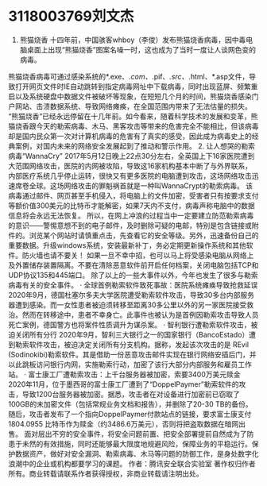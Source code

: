 # 3118003769刘文杰
1. 熊猫烧香
十四年前，中国骇客whboy（李俊）发布熊猫烧香病毒，因中毒电脑桌面上出现“熊猫烧香”图案名噪一时，这也成为了当时一度让人谈网色变的病毒。

熊猫烧香病毒可通过感染系统的*.exe、*.com、*.pif、*.src、*.html、*.asp文件，导致打开网页文件时IE自动跳转到指定病毒网址中下载病毒，同时出现蓝屏、频繁重启以及系统硬盘中数据文件被破坏等现象，在短短几个月的时间，熊猫烧香感染门户网站、击溃数据系统、导致网络瘫痪，在全国范围内带来了无法估量的损失。
“熊猫烧香”已经永远停留在十几年前。如今看来，随着科学技术的发展和变革，熊猫烧香跟今天的勒索病毒、木马、黑客攻击等带来的危害完全不能相比，但该病毒却是国内民众第一次对计算机病毒的危害有了真实的感受，因此成为病毒史上的经典案例，对国内未来的网络安全发展起到了推动和警示作用。 
2. 让人想哭的勒索病毒“WannaCry”
2017年5月12日晚上22点30分左右，全英国上下16家医院遭到大范围网络攻击，医院的内网被攻陷，导致这16家机构基本中断了与外界联系，内部医疗系统几乎停止运转，很快又有更多医院的电脑遭到攻击，这场网络攻击迅速席卷全球。这场网络攻击的罪魁祸首就是一种叫WannaCrypt的勒索病毒。
该病毒通过邮件、网页甚至手机侵入，将电脑上的文件加密，受害者只有按要求支付等额价值300美元的比特币才能解密，如果7天内不支付，病毒声称电脑中的数据信息将会永远无法恢复。
所以，在网上冲浪的过程当中一定要建立防范勒索病毒的意识——警惕意想不到的电子邮件，及时删除可疑的电邮，特别是包含链接或附件的。浏览某个网站时请慎重点击，先查看它的安全等级。另外，迅速备份自己的重要数据。升级windows系统，安装最新补丁，务必定期更新操作系统和其他软件。防火墙也请不要关！
如果一旦不幸中招，也可以马上将受感染电脑从网络上及外置储存装置隔离。不要在清除恶意软件前开启任何档案，关闭电脑包括TCP和UDP协议135和445端口。
除了以上的一些大事件以外，今年也发生了很多与勒索病毒有关的安全事件。
· 全球首例勒索软件致死事故：医院系统瘫痪导致抢救延误
2020年9月，德国杜塞尔多夫大学医院遭受勒索软件攻击，导致30多台内部服务器遭到感染。而一女性患者被迫须转移至距离30多公里以外的另一家医院接受救治。然而在转移途中，患者不幸身亡。此事件也被认为是首例因勒索攻击导致人员死亡案例，德国警方也将案件性质调升为谋杀案。
· 智利银行遭勒索软件攻击，被迫关闭所有分行
2020年9月，智利三大银行之一的国家银行（BancoEstado）遭到勒索软件攻击，被迫决定关闭所有分支机构。据称，发起该次攻击的是 REvil (Sodinokibi)勒索软件。其是借助一份恶意攻击邮件实现在银行网络安插后门，并以此跳板访问银行内网，实施勒索行动，加密了该行大部分内部服务和雇员工作站。
· 富士康工厂遭勒索攻击：上千台服务器被加密，索要3400万美元赎金
2020年11月，位于墨西哥的富士康工厂遭到了“DoppelPaymer”勒索软件的攻击，导致1200台服务器被加密。据悉，攻击者在对设备进行加密前已窃取了100GB的未加密文件（包括常规业务文档和报告），并删除了20-30 TB的备份。随后，攻击者发布了一个指向DoppelPaymer付款站点的链接，要求富士康支付1804.0955 比特币作为赎金（约3486.6万美元），否则将把盗取数据在暗网出售。
面对层出不穷的安全事件，将安全问题前置、把安全部署提前自然成为了防患于未然的有效措施，同时还能够最大限度地规避风险，保障业务的平稳运行。保护数据资产，做好对安全漏洞、勒索病毒、木马等问题的防御工作，是身处数字化浪潮中的企业或机构都要学习的课题。
作者：腾讯安全联合实验室
著作权归作者所有。商业转载请联系作者获得授权，非商业转载请注明出处。
